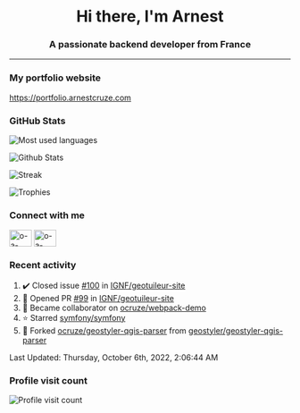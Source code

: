 <h1 align="center">Hi there, I'm Arnest</h1>
<h3 align="center">A passionate backend developer from France</h3>

---

### My portfolio website

https://portfolio.arnestcruze.com

### GitHub Stats

![Most used languages](https://github-readme-stats.vercel.app/api/top-langs/?username=ocruze&langs_count=10&layout=compact&hide=tsql)

![Github Stats](https://github-readme-stats.vercel.app/api?username=ocruze&count_private=true&show_icons=true&title_color=fff&text_color=fff&bg_color=30,36d1dc,904e95)

![Streak](https://github-readme-streak-stats.herokuapp.com/?user=ocruze&)

![Trophies](https://github-profile-trophy.vercel.app/?username=ocruze)

### Connect with me

<p align="left">
  <a href="mailto:o.cruze@live.com" target="blank"><img align="center" src="https://upload.wikimedia.org/wikipedia/commons/d/df/Microsoft_Office_Outlook_%282018%E2%80%93present%29.svg" alt="o-a-cruze" height="30" width="40" /></a>
  <a href="https://linkedin.com/in/o-a-cruze" target="blank"><img align="center" src="https://raw.githubusercontent.com/rahuldkjain/github-profile-readme-generator/master/src/images/icons/Social/linked-in-alt.svg" alt="o-a-cruze" height="30" width="40" /></a>
</p>

### Recent activity

<!--RECENT_ACTIVITY:start-->
1. ✔️ Closed issue [#100](https://github.com/IGNF/geotuileur-site/issues/100) in [IGNF/geotuileur-site](https://github.com/IGNF/geotuileur-site)
2. 💪 Opened PR [#99](https://github.com/IGNF/geotuileur-site/pull/99) in [IGNF/geotuileur-site](https://github.com/IGNF/geotuileur-site)
3. 🤝 Became collaborator on [ocruze/webpack-demo](https://github.com/ocruze/webpack-demo)
4. ⭐ Starred [symfony/symfony](https://github.com/symfony/symfony)
5. 🔱 Forked [ocruze/geostyler-qgis-parser](https://github.com/ocruze/geostyler-qgis-parser) from [geostyler/geostyler-qgis-parser](https://github.com/geostyler/geostyler-qgis-parser)
<!--RECENT_ACTIVITY:end-->

<!--RECENT_ACTIVITY:last_update-->
Last Updated: Thursday, October 6th, 2022, 2:06:44 AM
<!--RECENT_ACTIVITY:last_update_end-->

### Profile visit count

![Profile visit count](https://profile-counter.glitch.me/ocruze/count.svg)
